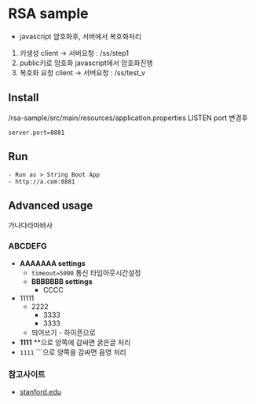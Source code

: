 # RSA sample
- javascript 암호화후, 서버에서 복호화처리
1. 키생성
  client -> 서버요청 : /ss/step1
2. public키로 암호화
  javascript에서 암호화진행
3. 복호화 요청
  client -> 서버요청 : /ss/test_v
  
  
## Install
/rsa-sample/src/main/resources/application.properties
LISTEN port 변경후
```
server.port=8881
```


## Run
```
- Run as > String Boot App
- http://a.com:8881
```


## Advanced usage
가나다라마바사
### ABCDEFG
- **AAAAAAA settings**
  - ```timeout=5000``` 통신 타임아웃시간설정
  - **BBBBBBB settings**
    - CCCC
- 11111
  - 2222
    - 3333
    - 3333
  - 띄어쓰기 - 하이픈으로 
- **1111** **으로 양쪽에 감싸면 굵은글 처리
- ```1111``` ```으로 양쪽을 감싸면 음영 처리 
    
### 참고사이트
  - [stanford.edu](http://www-cs-students.stanford.edu/~tjw/jsbn/)
  
